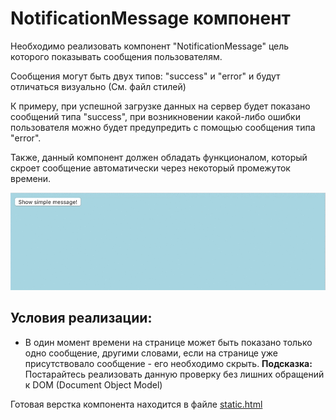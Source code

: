 # NotificationMessage компонент

Необходимо реализовать компонент "NotificationMessage" цель которого показывать сообщения пользователям.

Сообщения могут быть двух типов: "success" и "error" и будут отличаться визуально (См. файл стилей)

К примеру, при успешной загрузке данных на сервер будет показано сообщений типа "success",
при возникновении какой-либо ошибки пользователя можно будет предупредить с помощью сообщения типа "error".

Также, данный компонент должен обладать функционалом, который скроет сообщение автоматически через некоторый 
промежуток времени.   

!["Notification"](public/notification.gif)

## Условия реализации:

* В один момент времени на странице может быть показано только одно сообщение,
другими словами, если на странице уже присутствовало сообщение - его необходимо скрыть.
**Подсказка:** Постарайтесь реализовать данную проверку без лишних обращений к DOM (Document Object Model)

Готовая верстка компонента находится в файле [static.html](static.html)

